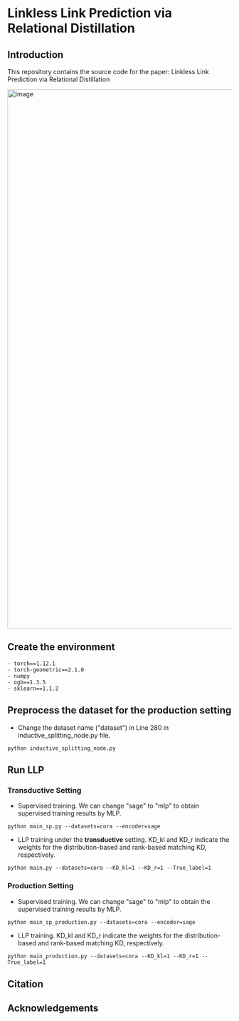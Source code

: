 # Linkless Link Prediction via Relational Distillation

## Introduction
This repository contains the source code for the paper: Linkless Link Prediction via Relational Distillation
<!-- This repository contains the source code for the paper: [Linkless Link Prediction via Relational Distillation](https://arxiv.org/pdf/2210.05801.pdf)  -->
<img width="1209" alt="image" src="https://user-images.githubusercontent.com/69767476/193711518-fdc8c163-7bbc-4118-ad55-75835954d2c7.png">

## Create the environment
```
- torch==1.12.1
- torch-geometric==2.1.0
- numpy
- ogb==1.3.5
- sklearn==1.1.2
```

## Preprocess the dataset for the production setting
- Change the dataset name ("dataset") in Line 280 in inductive_splitting_node.py file. 
```
python inductive_splitting_node.py
```

## Run LLP
### Transductive Setting
- Supervised training. We can change "sage" to "mlp" to obtain supervised training results by MLP.
```
python main_sp.py --datasets=cora --encoder=sage 
```
- LLP training under the **transductive** setting. KD_kl and KD_r indicate the weights for the distribution-based and rank-based matching KD, respectively.
```
python main.py --datasets=cora --KD_kl=1 --KD_r=1 --True_label=1
```
### Production Setting
- Supervised training. We can change "sage" to "mlp" to obtain the supervised training results by MLP.
```
python main_sp_production.py --datasets=cora --encoder=sage 
```
- LLP training. KD_kl and KD_r indicate the weights for the distribution-based and rank-based matching KD, respectively.
```
python main_production.py --datasets=cora --KD_kl=1 --KD_r=1 --True_label=1
```
## Citation

## Acknowledgements


<!-- by Zhichun Guo(zguo5@nd.edu), William Shiao(wshiao@snap.com), Shichang Zhang(shichang@cs.ucla.edu), Yozen Liu(yliu2@snapchat.com), Nitesh Chawla(nchawla@nd.edu), Neil Shah(nshah@snap.com), Tong Zhao(tzhao@snapchat.com).
 -->
